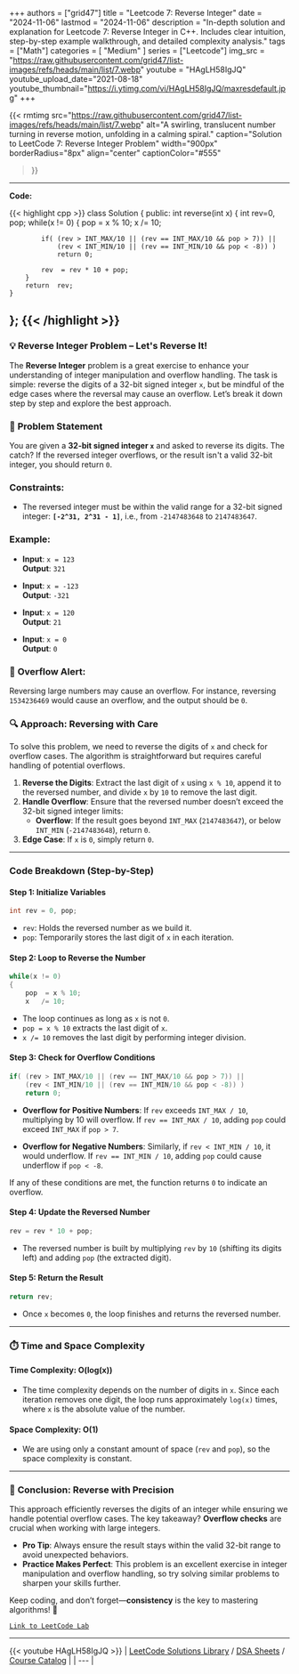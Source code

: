 
+++
authors = ["grid47"]
title = "Leetcode 7: Reverse Integer"
date = "2024-11-06"
lastmod = "2024-11-06"
description = "In-depth solution and explanation for Leetcode 7: Reverse Integer in C++. Includes clear intuition, step-by-step example walkthrough, and detailed complexity analysis."
tags = ["Math"]
categories = [
    "Medium"
]
series = ["Leetcode"]
img_src = "https://raw.githubusercontent.com/grid47/list-images/refs/heads/main/list/7.webp"
youtube = "HAgLH58IgJQ"
youtube_upload_date="2021-08-18"
youtube_thumbnail="https://i.ytimg.com/vi/HAgLH58IgJQ/maxresdefault.jpg"
+++


{{< rmtimg 
    src="https://raw.githubusercontent.com/grid47/list-images/refs/heads/main/list/7.webp" 
    alt="A swirling, translucent number turning in reverse motion, unfolding in a calming spiral."
    caption="Solution to LeetCode 7: Reverse Integer Problem"
    width="900px"
    borderRadius="8px"
    align="center" 
    captionColor="#555"
>}}
---
**Code:**

{{< highlight cpp >}}
class Solution {
public:
    int reverse(int x)
    {
        int rev=0, pop;
        while(x != 0)
        {
            pop  = x % 10;
            x   /= 10;

            if( (rev > INT_MAX/10 || (rev == INT_MAX/10 && pop > 7)) || 
                (rev < INT_MIN/10 || (rev == INT_MIN/10 && pop < -8)) )
                return 0;

            rev  = rev * 10 + pop;
        }
        return  rev;
    }
};
{{< /highlight >}}
---

### 💡 **Reverse Integer Problem** – Let's Reverse It!

The **Reverse Integer** problem is a great exercise to enhance your understanding of integer manipulation and overflow handling. The task is simple: reverse the digits of a 32-bit signed integer `x`, but be mindful of the edge cases where the reversal may cause an overflow. Let’s break it down step by step and explore the best approach.

### 📝 **Problem Statement**

You are given a **32-bit signed integer `x`** and asked to reverse its digits. The catch? If the reversed integer overflows, or the result isn't a valid 32-bit integer, you should return `0`.

### **Constraints**:
- The reversed integer must be within the valid range for a 32-bit signed integer: **`[-2^31, 2^31 - 1]`**, i.e., from `-2147483648` to `2147483647`.

### Example:
- **Input**: `x = 123`  
  **Output**: `321`

- **Input**: `x = -123`  
  **Output**: `-321`

- **Input**: `x = 120`  
  **Output**: `21`

- **Input**: `x = 0`  
  **Output**: `0`

### 🚨 **Overflow Alert**:  
Reversing large numbers may cause an overflow. For instance, reversing `1534236469` would cause an overflow, and the output should be `0`.

### 🔍 **Approach: Reversing with Care**

To solve this problem, we need to reverse the digits of `x` and check for overflow cases. The algorithm is straightforward but requires careful handling of potential overflows.

1. **Reverse the Digits**: Extract the last digit of `x` using `x % 10`, append it to the reversed number, and divide `x` by `10` to remove the last digit.
2. **Handle Overflow**: Ensure that the reversed number doesn’t exceed the 32-bit signed integer limits:
   - **Overflow**: If the result goes beyond `INT_MAX` (`2147483647`), or below `INT_MIN` (`-2147483648`), return `0`.
3. **Edge Case**: If `x` is `0`, simply return `0`.

---

### **Code Breakdown (Step-by-Step)**

#### Step 1: Initialize Variables

```cpp
int rev = 0, pop;
```

- `rev`: Holds the reversed number as we build it.
- `pop`: Temporarily stores the last digit of `x` in each iteration.

#### Step 2: Loop to Reverse the Number

```cpp
while(x != 0)
{
    pop  = x % 10;
    x   /= 10;
```

- The loop continues as long as `x` is not `0`.
- `pop = x % 10` extracts the last digit of `x`.
- `x /= 10` removes the last digit by performing integer division.

#### Step 3: Check for Overflow Conditions

```cpp
if( (rev > INT_MAX/10 || (rev == INT_MAX/10 && pop > 7)) || 
    (rev < INT_MIN/10 || (rev == INT_MIN/10 && pop < -8)) )
    return 0;
```

- **Overflow for Positive Numbers**: If `rev` exceeds `INT_MAX / 10`, multiplying by 10 will overflow. If `rev == INT_MAX / 10`, adding `pop` could exceed `INT_MAX` if `pop > 7`.
  
- **Overflow for Negative Numbers**: Similarly, if `rev < INT_MIN / 10`, it would underflow. If `rev == INT_MIN / 10`, adding `pop` could cause underflow if `pop < -8`.

If any of these conditions are met, the function returns `0` to indicate an overflow.

#### Step 4: Update the Reversed Number

```cpp
rev = rev * 10 + pop;
```

- The reversed number is built by multiplying `rev` by `10` (shifting its digits left) and adding `pop` (the extracted digit).

#### Step 5: Return the Result

```cpp
return rev;
```

- Once `x` becomes `0`, the loop finishes and returns the reversed number.

---

### ⏱️ **Time and Space Complexity**

#### Time Complexity: **O(log(x))**
- The time complexity depends on the number of digits in `x`. Since each iteration removes one digit, the loop runs approximately `log(x)` times, where `x` is the absolute value of the number.

#### Space Complexity: **O(1)**
- We are using only a constant amount of space (`rev` and `pop`), so the space complexity is constant.

---

### 🎯 **Conclusion: Reverse with Precision**

This approach efficiently reverses the digits of an integer while ensuring we handle potential overflow cases. The key takeaway? **Overflow checks** are crucial when working with large integers.

- **Pro Tip**: Always ensure the result stays within the valid 32-bit range to avoid unexpected behaviors.
- **Practice Makes Perfect**: This problem is an excellent exercise in integer manipulation and overflow handling, so try solving similar problems to sharpen your skills further.

Keep coding, and don’t forget—**consistency** is the key to mastering algorithms! 🚀

[`Link to LeetCode Lab`](https://leetcode.com/problems/reverse-integer/description/)

---
{{< youtube HAgLH58IgJQ >}}
| [LeetCode Solutions Library](https://grid47.xyz/leetcode/) / [DSA Sheets](https://grid47.xyz/sheets/) / [Course Catalog](https://grid47.xyz/courses/) |
| --- |
